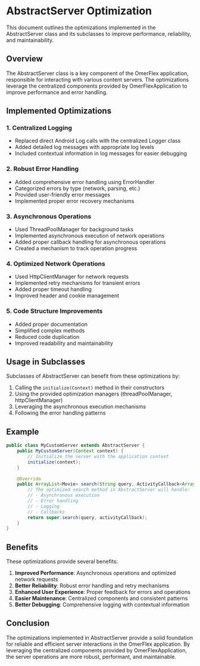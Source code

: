# AbstractServer Optimization

This document outlines the optimizations implemented in the AbstractServer class and its subclasses to improve performance, reliability, and maintainability.

## Overview

The AbstractServer class is a key component of the OmerFlex application, responsible for interacting with various content servers. The optimizations leverage the centralized components provided by OmerFlexApplication to improve performance and error handling.

## Implemented Optimizations

### 1. Centralized Logging

- Replaced direct Android Log calls with the centralized Logger class
- Added detailed log messages with appropriate log levels
- Included contextual information in log messages for easier debugging

### 2. Robust Error Handling

- Added comprehensive error handling using ErrorHandler
- Categorized errors by type (network, parsing, etc.)
- Provided user-friendly error messages
- Implemented proper error recovery mechanisms

### 3. Asynchronous Operations

- Used ThreadPoolManager for background tasks
- Implemented asynchronous execution of network operations
- Added proper callback handling for asynchronous operations
- Created a mechanism to track operation progress

### 4. Optimized Network Operations

- Used HttpClientManager for network requests
- Implemented retry mechanisms for transient errors
- Added proper timeout handling
- Improved header and cookie management

### 5. Code Structure Improvements

- Added proper documentation
- Simplified complex methods
- Reduced code duplication
- Improved readability and maintainability

## Usage in Subclasses

Subclasses of AbstractServer can benefit from these optimizations by:

1. Calling the `initialize(Context)` method in their constructors
2. Using the provided optimization managers (threadPoolManager, httpClientManager)
3. Leveraging the asynchronous execution mechanisms
4. Following the error handling patterns

## Example

```java
public class MyCustomServer extends AbstractServer {
    public MyCustomServer(Context context) {
        // Initialize the server with the application context
        initialize(context);
    }
    
    @Override
    public ArrayList<Movie> search(String query, ActivityCallback<ArrayList<Movie>> activityCallback) {
        // The optimized search method in AbstractServer will handle:
        // - Asynchronous execution
        // - Error handling
        // - Logging
        // - Callbacks
        return super.search(query, activityCallback);
    }
}
```

## Benefits

These optimizations provide several benefits:

1. **Improved Performance**: Asynchronous operations and optimized network requests
2. **Better Reliability**: Robust error handling and retry mechanisms
3. **Enhanced User Experience**: Proper feedback for errors and operations
4. **Easier Maintenance**: Centralized components and consistent patterns
5. **Better Debugging**: Comprehensive logging with contextual information

## Conclusion

The optimizations implemented in AbstractServer provide a solid foundation for reliable and efficient server interactions in the OmerFlex application. By leveraging the centralized components provided by OmerFlexApplication, the server operations are more robust, performant, and maintainable.
